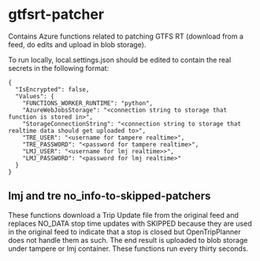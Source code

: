 # gtfsrt-patcher
Contains Azure functions related to patching GTFS RT (download from a feed, do edits and upload in blob storage).

To run locally, local.settings.json should be edited to contain the real secrets in the following format:
```
{
  "IsEncrypted": false,
  "Values": {
    "FUNCTIONS_WORKER_RUNTIME": "python",
    "AzureWebJobsStorage": "<connection string to storage that function is stored in>",
    "StorageConnectionString": "<connection string to storage that realtime data should get uploaded to>",
    "TRE_USER": "<username for tampere realtime>",
    "TRE_PASSWORD": "<password for tampere realtime>",
    "LMJ_USER": "<username for lmj realtime>>",
    "LMJ_PASSWORD": "<password for lmj realtime>"
  }
}
```

## lmj and tre no_info-to-skipped-patchers

These functions download a Trip Update file from the original feed and replaces NO_DATA stop time updates with SKIPPED because they are used in the original feed to indicate that a stop is closed but OpenTripPlanner does not handle them as such. The end result is uploaded to blob storage under tampere or lmj container. These functions run every thirty seconds.
